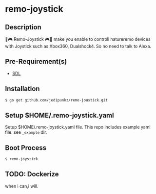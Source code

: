 # remo-joystick

## Description

🏡🎮 Remo-Joystick 🎮🏡 make you enable to controll natureremo devices with Joystick such as Xbox360, Dualshock4. So no need to talk to Alexa.

## Pre-Requirement(s)

- [SDL](https://www.libsdl.org/)

## Installation

```bash
$ go get github.com/jedipunkz/remo-joustick.git
```
## Setup $HOME/.remo-joystick.yaml

Setup $HOME/.remo-joystick.yaml file. This repo includes example yaml file. see `_example` dir.

## Boot Process

```bash
$ remo-joystick
```

## TODO: Dockerize

when i can,i will.
